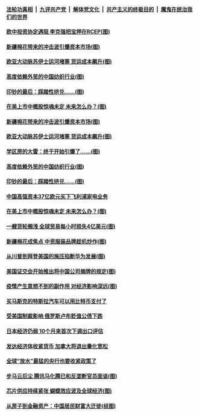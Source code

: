####  [法轮功真相](../../../../basic/blob/master/README.md?t=03270001) &nbsp;|&nbsp; [九评共产党](../../../../9ping.md/blob/master/README.md?t=03270001) &nbsp;|&nbsp; [解体党文化](../../../../jtdwh.md/blob/master/README.md?t=03270001)  &nbsp;|&nbsp; [共产主义的终极目的](../../../../gczydzjmd.md/blob/master/README.md?t=03270001) &nbsp;|&nbsp; [魔鬼在统治我们的世界](../../../../mgztzwmdsj.md/blob/master/README.md?t=03270001) 

#### [欧中投资协定遇阻 李克强把宝押在RCEP(图)](../pages/p5/966840.md?t=03270001) 

#### [新疆棉花带来的冲击波引爆资本市场(图)](../pages/p5/966838.md?t=03270001) 

#### [欧亚大动脉苏伊士运河堵塞 货运成本飙升(图)](../pages/p5/966778.md?t=03270001) 

#### [高度依赖外贸的中国纺织行业(图)](../pages/p5/966781.md?t=03270001) 

#### [印钞的最后：踩踏性挤兑……(图)](../pages/p5/966767.md?t=03270001) 

#### [在美上市中概股惊魂未定 未来怎么办？(图)](../pages/p5/966730.md?t=03270001) 

#### [新疆棉花带来的冲击波引爆资本市场(图)](../pages/p5/966838.md?t=03270001) 

#### [欧亚大动脉苏伊士运河堵塞 货运成本飙升(图)](../pages/p5/966778.md?t=03270001) 

#### [学区房的大雷：终于开始引爆了……(图)](../pages/p5/966773.md?t=03270001) 

#### [高度依赖外贸的中国纺织行业(图)](../pages/p5/966781.md?t=03270001) 

#### [印钞的最后：踩踏性挤兑……(图)](../pages/p5/966767.md?t=03270001) 

#### [中国高瓴资本37亿欧元买下飞利浦家电业务](../pages/p5/966744.md?t=03270001) 

#### [在美上市中概股惊魂未定 未来怎么办？(图)](../pages/p5/966730.md?t=03270001) 

#### [一艘货轮搁浅 全球贸易每小时损失4亿美元(图)](../pages/p5/966624.md?t=03270001) 

#### [新疆棉花成焦点 中资服装品牌趁机炒作(图)](../pages/p5/966714.md?t=03270001) 

#### [从川普到拜登美国的施压掐断华为发展(图)](../pages/p5/966650.md?t=03270001) 

#### [美国证交会开始推出将中国公司摘牌的规定(图)](../pages/p5/966643.md?t=03270001) 

#### [疫情产生意想不到的副作用 对经济影响深远(图)](../pages/p5/966630.md?t=03270001) 

#### [买马斯克的特斯拉汽车可以用比特币支付了](../pages/p5/966629.md?t=03270001) 

#### [受美国制裁影响 俄罗斯卢布贬值公债下跌](../pages/p5/966627.md?t=03270001) 

#### [日本经济仍弱 10个月来首次下调出口评估](../pages/p5/966625.md?t=03270001) 

#### [发达经济体收紧货币 加拿大将退出量化宽松](../pages/p5/966618.md?t=03270001) 

#### [全球“放水”最猛的央行也要收紧政策了](../pages/p5/966617.md?t=03270001) 

#### [步马云后尘 腾讯马化腾已和反垄断官员面谈(图)](../pages/p5/966604.md?t=03270001) 

#### [芯片供应持续紧张 蝴蝶效应波及全球经济(图)](../pages/p5/966555.md?t=03270001) 

#### [从房子到金融资产：中国居民财富大迁徙(组图)](../pages/p5/966548.md?t=03270001) 


